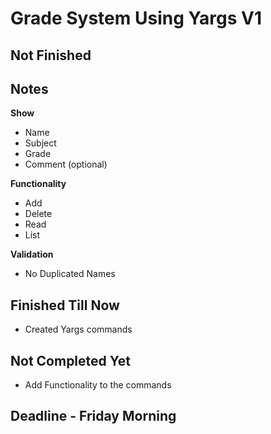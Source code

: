 # Grade System Using Yargs V1

## Not Finished

## Notes

**Show**
- Name
- Subject
- Grade
- Comment (optional)

**Functionality**
- Add
- Delete
- Read
- List

**Validation**
- No Duplicated Names

## Finished Till Now
- Created Yargs commands

## Not Completed Yet
- Add Functionality to the commands

## Deadline - Friday Morning